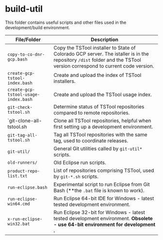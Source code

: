 # build-util #

This folder contains useful scripts and other files used in the development/build environment.

| **File/Folder** | **Description** |
| -- | -- |
| `copy-to-co-dnr-gcp.bash` | Copy the TSTool installer to State of Colorado GCP server.  The istaller is in the repository `/dist` folder and the TSTool version correspond to current code version. |
| `create-gcp-tstool-index.bash` | Create and upload the index of TSTool installers. |
| `create-gcp-tstool-usage-index.bash` | Create and upload the TSTool usage index. |
| `git-check-tstool.sh` | Determine status of TSTool repositories compared to remote repositories. |
| `git-clone-all-tstool.sh | Clone all TSTool repositories, helpful when first setting up a development environment. |
| `git-tag-all-tstool.sh` | Tag all TSTool repositories with the same tag, used to coordinate releases. |
| `git-util/` | General Git utilities called by `git-util*` scripts. |
| `old-runners/` | Old Eclipse run scripts. |
| `product-repo-list.txt` | List of repositories comprising TSTool, used by `git-*.sh` scripts. |
| `run-eclipse.bash` | Experimental script to run Eclipse from Git Bash (**the `.bat` file is known to work). |
| `run-eclipse-win64.cmd` | Run Eclipse 64-bit IDE for Windows - latest tested development environment. |
| `x-run-eclipse-win32.bat` | Run Eclipse 32-bit for Windows - latest tested development environment. **Obsolete - use 64-bit environment for development .** |


